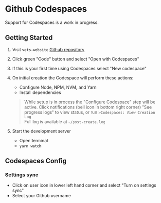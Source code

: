 # Github Codespaces

Support for Codespaces is a work in progress.

## Getting Started

1. Visit `vets-website` [Github repository](https://github.com/department-of-veterans-affairs/vets-website)

1. Click green "Code" button and select "Open with Codespaces"

1. If this is your first time using Codespaces select "New codespace"

1. On initial creation the Codespace will perform these actions:

   - Configure Node, NPM, NVM, and Yarn
   - Install dependencies

   > While setup is in process the "Configure Codespace" step will be active. Click notifications (bell icon in bottom right corner) "See progress logs" to view status, or run `>Codespaces: View Creation Log`  
   > Full log is available at `~/post-create.log`

1. Start the development server
   - Open terminal
   - `yarn watch`

## Codespaces Config

### Settings sync

- Click on user icon in lower left hand corner and select "Turn on settings sync"
- Select your Github username

